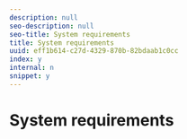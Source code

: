 ```yaml
---
description: null
seo-description: null
seo-title: System requirements
title: System requirements
uuid: eff1b614-c27d-4329-870b-82bdaab1c0cc
index: y
internal: n
snippet: y
---
```


# System requirements

